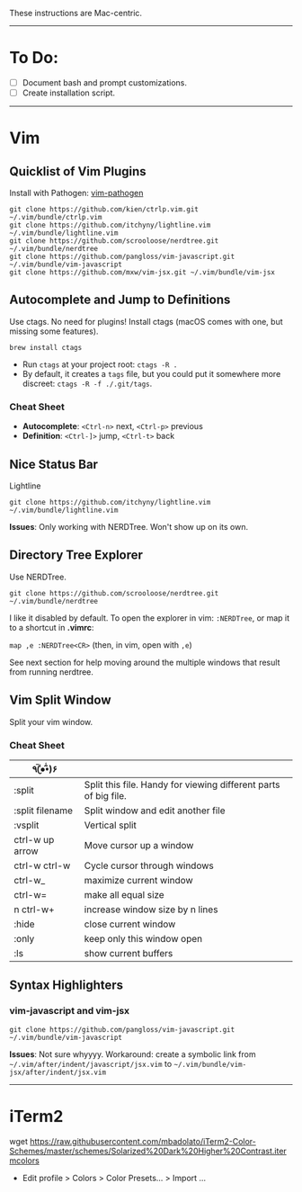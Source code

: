 These instructions are Mac-centric.

----
# To Do:

- [ ] Document bash and prompt customizations.
- [ ] Create installation script.

----
# Vim

## Quicklist of Vim Plugins

Install with Pathogen: [vim-pathogen](https://github.com/tpope/vim-pathogen)

    git clone https://github.com/kien/ctrlp.vim.git ~/.vim/bundle/ctrlp.vim
    git clone https://github.com/itchyny/lightline.vim ~/.vim/bundle/lightline.vim
    git clone https://github.com/scrooloose/nerdtree.git ~/.vim/bundle/nerdtree
    git clone https://github.com/pangloss/vim-javascript.git ~/.vim/bundle/vim-javascript
    git clone https://github.com/mxw/vim-jsx.git ~/.vim/bundle/vim-jsx


## Autocomplete and Jump to Definitions

Use ctags. No need for plugins! Install ctags (macOS comes with one, but missing some features).

`brew install ctags`

* Run `ctags` at your project root: `ctags -R .`
* By default, it creates a `tags` file, but you could put it somewhere more discreet: `ctags -R -f ./.git/tags`.

### Cheat Sheet

* **Autocomplete**: `<Ctrl-n>` next, `<Ctrl-p>` previous
* **Definition**: `<Ctrl-]>` jump, `<Ctrl-t>` back


## Nice Status Bar

Lightline

`git clone https://github.com/itchyny/lightline.vim ~/.vim/bundle/lightline.vim`

**Issues**: Only working with NERDTree. Won't show up on its own.


## Directory Tree Explorer

Use NERDTree.

`git clone https://github.com/scrooloose/nerdtree.git ~/.vim/bundle/nerdtree`

I like it disabled by default. To open the explorer in vim: `:NERDTree`, or map it
to a shortcut in **.vimrc**:

`map ,e :NERDTree<CR>` (then, in vim, open with `,e`)

See next section for help moving around the multiple windows that result from
running nerdtree.


## Vim Split Window

Split your vim window.

### Cheat Sheet

| ٩(̾●̮̮̃̾•̃̾)۶ |  |
| --- | ---|
| :split           | Split this file. Handy for viewing different parts of big file. |
| :split filename  | Split window and edit another file |
| :vsplit          | Vertical split |
| ctrl-w up arrow  | Move cursor up a window |
| ctrl-w ctrl-w    | Cycle cursor through windows |
| ctrl-w\_         | maximize current window |
| ctrl-w=          | make all equal size |
| n ctrl-w+        | increase window size by n lines |
| :hide            | close current window |
| :only            | keep only this window open |
| :ls              | show current buffers |


## Syntax Highlighters

### vim-javascript and vim-jsx

`git clone https://github.com/pangloss/vim-javascript.git ~/.vim/bundle/vim-javascript`

**Issues**:
Not sure whyyyy. Workaround: create a symbolic link from `~/.vim/after/indent/javascript/jsx.vim` to `~/.vim/bundle/vim-jsx/after/indent/jsx.vim`

----
# iTerm2

wget https://raw.githubusercontent.com/mbadolato/iTerm2-Color-Schemes/master/schemes/Solarized%20Dark%20Higher%20Contrast.itermcolors

* Edit profile > Colors > Color Presets... > Import ...
